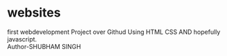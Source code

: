 # websites
first webdevelopment Project over Githud Using HTML CSS AND hopefully javascript.
<br>
Author-SHUBHAM SINGH
